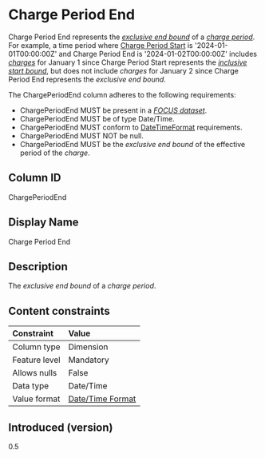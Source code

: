# Charge Period End

Charge Period End represents the [*exclusive end bound*](#glossary:exclusiveendbound) of a [*charge period*](#glossary:chargeperiod). For example, a time period where [Charge Period Start](#chargeperiodstart) is '2024-01-01T00:00:00Z' and Charge Period End is '2024-01-02T00:00:00Z' includes [*charges*](#glossary:charge) for January 1 since Charge Period Start represents the [*inclusive start bound*](#glossary:inclusivestartbound), but does not include *charges* for January 2 since Charge Period End represents the *exclusive end bound*.

The ChargePeriodEnd column adheres to the following requirements:

* ChargePeriodEnd MUST be present in a [*FOCUS dataset*](#glossary:FOCUS-dataset).
* ChargePeriodEnd MUST be of type Date/Time.
* ChargePeriodEnd MUST conform to [DateTimeFormat](#date/timeformat) requirements.
* ChargePeriodEnd MUST NOT be null.
* ChargePeriodEnd MUST be the *exclusive end bound* of the effective period of the *charge*.

## Column ID

ChargePeriodEnd

## Display Name

Charge Period End

## Description

The *exclusive end bound* of a *charge period*.

## Content constraints

| Constraint      | Value                                |
|:----------------|:-------------------------------------|
| Column type     | Dimension                            |
| Feature level   | Mandatory                            |
| Allows nulls    | False                                |
| Data type       | Date/Time                            |
| Value format    | [Date/Time Format](#date/timeformat) |

## Introduced (version)

0.5
